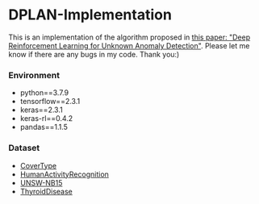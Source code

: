 # DPLAN-Implementation
This is an implementation of the algorithm proposed in [this paper: "Deep Reinforcement Learning for Unknown Anomaly Detection"](https://arxiv.org/pdf/2009.06847.pdf). Please let me know if there are any bugs in my code. Thank you:)
### Environment
* python==3.7.9
* tensorflow==2.3.1
* keras==2.3.1
* keras-rl==0.4.2
* pandas==1.1.5
### Dataset
* [CoverType](https://archive.ics.uci.edu/ml/datasets/covertype)
* [HumanActivityRecognition](https://archive.ics.uci.edu/ml/datasets/Human+Activity+Recognition+Using+Smartphones)
* [UNSW-NB15](https://cloudstor.aarnet.edu.au/plus/index.php/s/2DhnLGDdEECo4ys)
* [ThyroidDisease](https://archive.ics.uci.edu/ml/datasets/Thyroid+Disease)